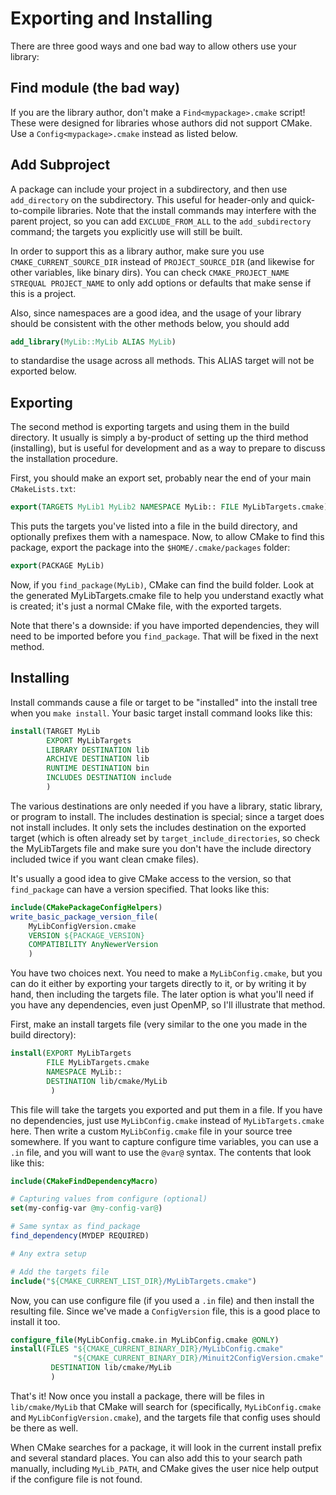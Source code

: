 # Exporting and Installing

There are three good ways and one bad way to allow others use your library:

## Find module (the bad way)

If you are the library author, don't make a `Find<mypackage>.cmake` script! These were designed for libraries whose authors did not support CMake. Use a `Config<mypackage>.cmake` instead as listed below.

## Add Subproject

A package can include your project in a subdirectory, and then use `add_directory` on the subdirectory. This useful for header-only and quick-to-compile libraries. Note that the install commands may interfere with the parent project, so you can add `EXCLUDE_FROM_ALL` to the `add_subdirectory` command; the targets you explicitly use will still be built.

In order to support this as a library author, make sure you use `CMAKE_CURRENT_SOURCE_DIR` instead of `PROJECT_SOURCE_DIR` (and likewise for other variables, like binary dirs). You can check `CMAKE_PROJECT_NAME STREQUAL PROJECT_NAME` to only add options or defaults that make sense if this is a project.

Also, since namespaces are a good idea, and the usage of your library should be consistent with the other methods below, you should add

```cmake
add_library(MyLib::MyLib ALIAS MyLib)
```

to standardise the usage across all methods. This ALIAS target will not be exported below.

## Exporting

The second method is exporting targets and using them in the build directory. It usually is simply a by-product of setting up the third method (installing), but is useful for development and as a way to prepare to discuss the installation procedure.

First, you should make an export set, probably near the end of your main `CMakeLists.txt`:

```cmake
export(TARGETS MyLib1 MyLib2 NAMESPACE MyLib:: FILE MyLibTargets.cmake)
```

This puts the targets you've listed into a file in the build directory, and optionally prefixes them with a namespace. Now, to allow CMake to find this package, export the package into the `$HOME/.cmake/packages` folder:

```cmake
export(PACKAGE MyLib)
```

Now, if you `find_package(MyLib)`, CMake can find the build folder. Look at the generated MyLibTargets.cmake file to help you understand exactly what is created; it's just a normal CMake file, with the exported targets.

Note that there's a downside: if you have imported dependencies, they will need to be imported before you `find_package`. That will be fixed in the next method.

## Installing

Install commands cause a file or target to be "installed" into the install tree when you `make install`. Your basic target install command looks like this:

```cmake
install(TARGET MyLib
        EXPORT MyLibTargets
        LIBRARY DESTINATION lib
        ARCHIVE DESTINATION lib
        RUNTIME DESTINATION bin
        INCLUDES DESTINATION include
        )
```

The various destinations are only needed if you have a library, static library, or program to install. The includes destination is special; since a target does not install includes. It only sets the includes destination on the exported target (which is often already set by `target_include_directories`, so check the MyLibTargets file and make sure you don't have the include directory included twice if you want clean cmake files).

It's usually a good idea to give CMake access to the version, so that `find_package` can have a version specified. That looks like this:

```cmake
include(CMakePackageConfigHelpers)
write_basic_package_version_file(
    MyLibConfigVersion.cmake
    VERSION ${PACKAGE_VERSION}
    COMPATIBILITY AnyNewerVersion
    )
```


You have two choices next. You need to make a `MyLibConfig.cmake`, but you can do it either by exporting your targets directly to it, or by writing it by hand, then including the targets file. The later option is what you'll need if you have any dependencies, even just OpenMP, so I'll illustrate that method.

First, make an install targets file (very similar to the one you made in the build directory):

```cmake
install(EXPORT MyLibTargets
        FILE MyLibTargets.cmake
        NAMESPACE MyLib::
        DESTINATION lib/cmake/MyLib
         )
```

This file will take the targets you exported and put them in a file. If you have no dependencies, just use `MyLibConfig.cmake` instead of `MyLibTargets.cmake` here. Then write a custom `MyLibConfig.cmake` file in your source tree somewhere. If you want to capture configure time variables, you can use a `.in` file, and you will want to use the `@var@` syntax. The contents that look like this:

```cmake
include(CMakeFindDependencyMacro)

# Capturing values from configure (optional)
set(my-config-var @my-config-var@)

# Same syntax as find_package
find_dependency(MYDEP REQUIRED)

# Any extra setup

# Add the targets file
include("${CMAKE_CURRENT_LIST_DIR}/MyLibTargets.cmake")
```

Now, you can use configure file (if you used a `.in` file) and then install the resulting file. 
Since we've made a `ConfigVersion` file, this is a good place to install it too.

```cmake
configure_file(MyLibConfig.cmake.in MyLibConfig.cmake @ONLY)
install(FILES "${CMAKE_CURRENT_BINARY_DIR}/MyLibConfig.cmake"
              "${CMAKE_CURRENT_BINARY_DIR}/Minuit2ConfigVersion.cmake"
         DESTINATION lib/cmake/MyLib
         )
```

That's it! Now once you install a package, there will be files in `lib/cmake/MyLib` that CMake will search for (specifically, `MyLibConfig.cmake` and `MyLibConfigVersion.cmake`), and the targets file that config uses should be there as well.

When CMake searches for a package, it will look in the current install prefix and several standard places. You can also add this to your search path manually, including `MyLib_PATH`, and CMake gives the user nice help output if the configure file is not found.
